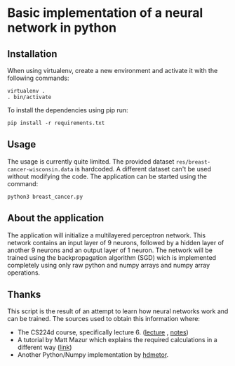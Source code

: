 # Basic implementation of a neural network in python

## Installation
When using virtualenv, create a new environment and activate it with
the following commands:
```shell
virtualenv .
. bin/activate
```

To install the dependencies using pip run:
```shell
pip install -r requirements.txt
```

## Usage
The usage is currently quite limited. The provided dataset
`res/breast-cancer-wisconsin.data` is hardcoded. A different dataset
can't be used without modifying the code.
The application can be started using the command:
```shell
python3 breast_cancer.py
```


## About the application
The application will initialize a multilayered perceptron network.
This network contains an input layer of 9 neurons, followed by a
hidden layer of another 9 neurons and an output layer of 1 neuron.
The network will be trained using the backpropagation algorithm (SGD)
wich is implemented completely using only raw python and numpy arrays
and numpy array operations.


## Thanks
This script is the result of an attempt to learn how neural networks work
and can be trained.
The sources used to obtain this information where:
* The CS224d course, specifically lecture 6.
([lecture](https://youtu.be/MeIrQCZvlkE?list=PLlJy-eBtNFt4CSVWYqscHDdP58M3zFHIG) ,
[notes](http://cs224d.stanford.edu/lecture_notes/notes3.pdf))
* A tutorial by Matt Mazur which explains the required calculations in
a different way ([link](https://mattmazur.com/2015/03/17/a-step-by-step-backpropagation-example/))
* Another Python/Numpy implementation by [hdmetor](https://github.com/hdmetor/NeuralNetwork).